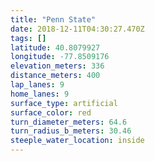 ```yaml
---
title: "Penn State"
date: 2018-12-11T04:30:27.470Z
tags: []
latitude: 40.8079927
longitude: -77.8509176
elevation_meters: 336
distance_meters: 400
lap_lanes: 9
home_lanes: 9
surface_type: artificial
surface_color: red
turn_diameter_meters: 64.6
turn_radius_b_meters: 30.46
steeple_water_location: inside
---
```

